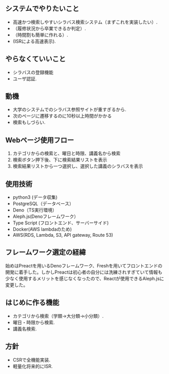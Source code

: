 ## システムでやりたいこと
- 高速かつ検索しやすいシラバス検索システム（まずこれを実装したい）. 
- （履修状況から卒業できるか判定）. 
- （時間割も簡単に作れる）. 
- (ISRによる高速表示). 

## やらなくていいこと
- シラバスの登録機能  
- ユーザ認証. 

## 動機

- 大学のシステムでのシラバス参照サイトが重すぎるから. 
- 次のページに遷移するのに10秒以上時間がかかる  
- 検索もしづらい. 

## Webページ使用フロー

1. カテゴリからの検索と、曜日と時限、講義名から検索
2. 検索ボタン押下後、下に検索結果リストを表示
3. 検索結果リストから一つ選択し、選択した講義のシラバスを表示


## 使用技術

- python3 (データ収集)
- PostgreSQL（データベース）
- Deno（TS実行環境）
- Aleph.js(Denoフレームワーク）
- Type Script (フロントエンド、サーバーサイド)
- Docker(AWS lambdaのため)
- AWS(RDS, Lambda, S3, API gateway, Route 53)

## フレームワーク選定の経緯
始めはPreactを用いるDenoフレームワーク、Freshを用いてフロントエンドの開発に着手した。しかしPreactは初心者の自分には洗練されすぎていて情報も少なく使用するメリットを感じなくなったので、Reactが使用できるAleph.jsに変更した。

## はじめに作る機能

- カテゴリから検索（学類→大分類→小分類）. 
- 曜日・時限から検索. 
- 講義名検索. 

## 方針

- CSRで全機能実装. 
- 軽量化将来的にISR. 
